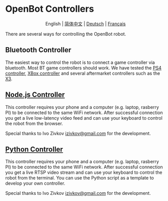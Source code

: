 # OpenBot Controllers

<p align="center">
  <span>English</span> |
  <a href="README.zh-CN.md">简体中文</a> |
  <a href="README.de-DE.md">Deutsch</a> |
  <a href="README.fr-FR.md">Français</a>
</p>

There are several ways for controlling the OpenBot robot.

## Bluetooth Controller

The easiest way to control the robot is to connect a game controller via bluetooth. Most BT game controllers should work. We have tested the [PS4 controller](https://www.amazon.de/-/en/Sony-Dualshock-Gamepad-Playstation-Black/dp/B01LYWPQUN), [XBox controller](https://www.amazon.de/-/en/QAT-00002/dp/B07SDFLVKD) and several aftermarket controllers such as the [X3](https://www.amazon.com/Controller-Wireless-Joystick-Bluetooth-Android/dp/B08H5MM64P).

## [Node.js Controller](node-js)

This controller requires your phone and a computer (e.g. laptop, rasberry PI) to be connected to the same WiFi network. After successful connection you get a live low-latency video feed and can use your keyboard to control the robot from the browser.

Special thanks to Ivo Zivkov [izivkov@gmail.com](mailto:izivkov@gmail.com) for the development.

## [Python Controller](python)

This controller requires your phone and a computer (e.g. laptop, rasberry PI) to be connected to the same WiFi network. After successful connection you get a live RTSP video stream and can use your keyboard to control the robot from the terminal. You can use the Python script as a template to develop your own controller.

Special thanks to Ivo Zivkov [izivkov@gmail.com](mailto:izivkov@gmail.com) for the development.
